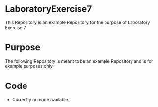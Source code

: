 # LaboratoryExercise7
This Repository is an example Repository for the purpose of Laboratory Exercise 7.

# Purpose
The following Repository is meant to be an example Repository and is for example purposes only.

# Code
- Currently no code available.

